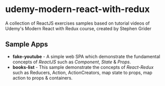 # udemy-modern-react-with-redux
A collection of ReactJS exercises samples based on tutorial videos of Udemy's Modern React with Redux course, created by Stephen Grider

## Sample Apps
- **fake-youtube** - A simple web SPA which demonstrate the fundamental concepts of *ReactJS* such as *Component*, *State* & *Props*.
- **books-list** - This sample demonstrate the concepts of *React-Redux* such as Reducers, Action, ActionCreators, map state to props, map action to props & containers.
